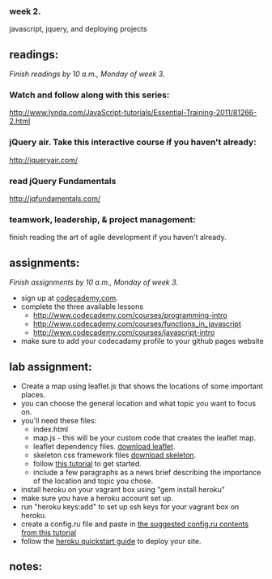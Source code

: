 ### week 2.
javascript, jquery, and deploying projects


## readings:
_Finish readings by 10 a.m., Monday of week 3._

### Watch and follow along with this series:
http://www.lynda.com/JavaScript-tutorials/Essential-Training-2011/81266-2.html

### jQuery air. Take this interactive course if you haven't already:
http://jqueryair.com/

### read jQuery Fundamentals
http://jqfundamentals.com/

### teamwork, leadership, & project management:
finish reading the art of agile development if you haven't already.

## assignments:
_Finish assignments by 10 a.m., Monday of week 3._

- sign up at [codecademy.com](http://codecademy.com).
- complete the three available lessons
  - http://www.codecademy.com/courses/programming-intro
  - http://www.codecademy.com/courses/functions_in_javascript
  - http://www.codecademy.com/courses/javascript-intro
- make sure to add your codecadamy profile to your github pages website

## lab assignment:  
- Create a map using leaflet.js that shows the locations of some important places.  
- you can choose the general location and what topic you want to focus on.  
- you'll need these files:  
  - index.html  
  - map.js - this will be your custom code that creates the leaflet map.  
  - leaflet dependency files. [download leaflet](http://leaflet.cloudmade.com/).  
  - skeleton css framework files [download skeleton]().  
  - follow [this tutorial](http://leaflet.cloudmade.com/examples/quick-start.html) to get started.  
  - include a few paragraphs as a news brief describing the importance of the location and topic you chose.  
- install heroku on your vagrant box using "gem install heroku"
- make sure you have a heroku account set up.
- run "heroku keys:add" to set up ssh keys for your vagrant box on heroku.
- create a config.ru file and paste in [the suggested config.ru contents from this tutorial](http://devcenter.heroku.com/articles/static-sites-on-heroku)
- follow the [heroku quickstart guide](http://devcenter.heroku.com/articles/quickstart) to deploy your site.

## notes:  


